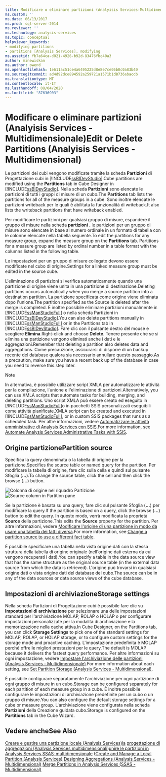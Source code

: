 ```yaml
---
title: Modificare o eliminare partizioni (Analyisis Services-Multidimensional) | Microsoft Docs
ms.custom: ''
ms.date: 06/13/2017
ms.prod: sql-server-2014
ms.reviewer: ''
ms.technology: analysis-services
ms.topic: conceptual
helpviewer_keywords:
- modifying partitions
- partitions [Analysis Services], modifying
ms.assetid: fb7a64ca-d021-4926-b92d-83476fbc40a3
author: minewiskan
ms.author: owend
ms.openlocfilehash: 1e611ac51ce4a6495225d8e8e7ce05b0c0a83b40
ms.sourcegitcommit: ad4d92dce894592a259721a1571b1d8736abacdb
ms.translationtype: MT
ms.contentlocale: it-IT
ms.lasthandoff: 08/04/2020
ms.locfileid: "87636903"
---
```

# <a name="edit-or-delete-partitions-analyisis-services---multidimensional"></a><span data-ttu-id="77496-102">Modificare o eliminare partizioni (Analyisis Services - Multidimensionale)</span><span class="sxs-lookup"><span data-stu-id="77496-102">Edit or Delete Partitions (Analyisis Services - Multidimensional)</span></span>
  <span data-ttu-id="77496-103">Le partizioni dei cubi vengono modificate tramite la scheda **Partizioni** di Progettazione cubi in [!INCLUDE[ssBIDevStudio](../../../includes/ssbidevstudio-md.md)].</span><span class="sxs-lookup"><span data-stu-id="77496-103">Cube partitions are modified using the **Partitions** tab in Cube Designer in [!INCLUDE[ssBIDevStudio](../../../includes/ssbidevstudio-md.md)].</span></span> <span data-ttu-id="77496-104">Nella scheda **Partizioni** sono elencate le partizioni di tutti i gruppi di misure di un cubo.</span><span class="sxs-lookup"><span data-stu-id="77496-104">The **Partitions** tab lists the partitions for all of the measure groups in a cube.</span></span> <span data-ttu-id="77496-105">Sono inoltre elencate le partizioni writeback per le quali è abilitata la funzionalità di writeback.</span><span class="sxs-lookup"><span data-stu-id="77496-105">It also lists the writeback partitions that have writeback enabled.</span></span>

 <span data-ttu-id="77496-106">Per modificare le partizioni per qualsiasi gruppo di misure, espandere il gruppo di misure nella scheda **partizioni** . le partizioni per un gruppo di misure sono elencate in base al numero ordinale in un formato di tabella con le colonne elencate nella tabella seguente.</span><span class="sxs-lookup"><span data-stu-id="77496-106">To edit the partitions for any measure group, expand the measure group on the **Partitions** tab. Partitions for a measure group are listed by ordinal number in a table format with the columns listed in the following table.</span></span>

 <span data-ttu-id="77496-107">Le impostazioni per un gruppo di misure collegato devono essere modificate nel cubo di origine.</span><span class="sxs-lookup"><span data-stu-id="77496-107">Settings for a linked measure group must be edited in the source cube.</span></span>

 <span data-ttu-id="77496-108">L'eliminazione di partizioni si verifica automaticamente quando una partizione di origine viene unita in una partizione di destinazione.</span><span class="sxs-lookup"><span data-stu-id="77496-108">Deleting partitions occurs automatically when you merge a source partition into a destination partition.</span></span> <span data-ttu-id="77496-109">La partizione specificata come origine viene eliminata dopo l'unione.</span><span class="sxs-lookup"><span data-stu-id="77496-109">The partition specified as the Source is deleted after the merge is completed.</span></span> <span data-ttu-id="77496-110">È inoltre possibile eliminare partizioni manualmente in [!INCLUDE[ssManStudioFull](../../../includes/ssmanstudiofull-md.md)] o nella scheda Partizioni in [!INCLUDE[ssBIDevStudio](../../../includes/ssbidevstudio-md.md)].</span><span class="sxs-lookup"><span data-stu-id="77496-110">You can also delete partitions manually in [!INCLUDE[ssManStudioFull](../../../includes/ssmanstudiofull-md.md)] or in the Partitions tab in [!INCLUDE[ssBIDevStudio](../../../includes/ssbidevstudio-md.md)].</span></span> <span data-ttu-id="77496-111">Fare clic con il pulsante destro del mouse e scegliere **Elimina**.</span><span class="sxs-lookup"><span data-stu-id="77496-111">Right-click and choose **Delete**.</span></span> <span data-ttu-id="77496-112">Tenere presente che se si elimina una partizione vengono eliminati anche i dati e le aggregazioni.</span><span class="sxs-lookup"><span data-stu-id="77496-112">Remember that deleting a partition also deletes data and aggregations.</span></span> <span data-ttu-id="77496-113">Come precauzione, assicurarsi di disporre di un backup recente del database qualora sia necessario annullare questo passaggio.</span><span class="sxs-lookup"><span data-stu-id="77496-113">As a precaution, make sure you have a recent back up of the database in case you need to reverse this step later.</span></span>

> [!NOTE]
>  <span data-ttu-id="77496-114">In alternativa, è possibile utilizzare script XMLA per automatizzare le attività per la compilazione, l'unione e l'eliminazione di partizioni.</span><span class="sxs-lookup"><span data-stu-id="77496-114">Alternatively, you can use XMLA scripts that automate tasks for building, merging, and deleting partitions.</span></span> <span data-ttu-id="77496-115">Uno script XMLA può essere creato ed eseguito in [!INCLUDE[ssManStudioFull](../../../includes/ssmanstudiofull-md.md)]o in pacchetti SSIS personalizzati eseguibili come attività pianificate.</span><span class="sxs-lookup"><span data-stu-id="77496-115">XMLA script can be created and executed in [!INCLUDE[ssManStudioFull](../../../includes/ssmanstudiofull-md.md)], or in custom SSIS packages that runs as a scheduled task.</span></span> <span data-ttu-id="77496-116">Per altre informazioni, vedere [Automatizzare le attività amministrative di Analysis Services con SSIS](../instances/automate-analysis-services-administrative-tasks-with-ssis.md).</span><span class="sxs-lookup"><span data-stu-id="77496-116">For more information, see [Automate Analysis Services Administrative Tasks with SSIS](../instances/automate-analysis-services-administrative-tasks-with-ssis.md).</span></span>

## <a name="partition-source"></a><span data-ttu-id="77496-117">Origine partizione</span><span class="sxs-lookup"><span data-stu-id="77496-117">Partition source</span></span>
 <span data-ttu-id="77496-118">Specifica la query denominata o la tabella di origine per la partizione.</span><span class="sxs-lookup"><span data-stu-id="77496-118">Specifies the source table or named query for the partition.</span></span> <span data-ttu-id="77496-119">Per modificare la tabella di origine, fare clic sulla cella e quindi sul pulsante Sfoglia (**...**).</span><span class="sxs-lookup"><span data-stu-id="77496-119">To change the source table, click the cell and then click the browse (**...**) button.</span></span>

 <span data-ttu-id="77496-120">![Colonna di origine nel riquadro Partizione](../media/ssas-partitionsource.png "Colonna di origine nel riquadro Partizione")</span><span class="sxs-lookup"><span data-stu-id="77496-120">![Source column in Partition pane](../media/ssas-partitionsource.png "Source column in Partition pane")</span></span>

 <span data-ttu-id="77496-121">Se la partizione è basata su una query, fare clic sul pulsante Sfoglia (**...**) per modificare la query.</span><span class="sxs-lookup"><span data-stu-id="77496-121">If the partition is based on a query, click the browse (**...**) button to edit the query.</span></span> <span data-ttu-id="77496-122">In questo modo, verrà modificata la proprietà **Source** della partizione.</span><span class="sxs-lookup"><span data-stu-id="77496-122">This edits the **Source** property for the partition.</span></span> <span data-ttu-id="77496-123">Per altre informazioni, vedere [Modificare l'origine di una partizione in modo da usare una tabella dei fatti diversa](change-a-partition-source-to-use-a-different-fact-table.md).</span><span class="sxs-lookup"><span data-stu-id="77496-123">For more information, see [Change a partition source to use a different fact table](change-a-partition-source-to-use-a-different-fact-table.md).</span></span>

 <span data-ttu-id="77496-124">È possibile specificare una tabella nella vista origine dati con la stessa struttura della tabella di origine originale (nell'origine dati esterna da cui vengono recuperati i dati).</span><span class="sxs-lookup"><span data-stu-id="77496-124">You can specify a table in the data source view that has the same structure as the original source table (in the external data source from which the data is retrieved).</span></span> <span data-ttu-id="77496-125">L'origine può trovarsi in qualsiasi origine dati o vista origine dati del database del cubo.</span><span class="sxs-lookup"><span data-stu-id="77496-125">The source can be in any of the data sources or data source views of the cube database.</span></span>

## <a name="storage-settings"></a><span data-ttu-id="77496-126">Impostazioni di archiviazione</span><span class="sxs-lookup"><span data-stu-id="77496-126">Storage settings</span></span>
 <span data-ttu-id="77496-127">Nella scheda Partizioni di Progettazione cubi è possibile fare clic su **Impostazioni di archiviazione** per selezionare una delle impostazioni standard per l'archiviazione MOLAP, ROLAP o HOLAP o per configurare impostazioni personalizzate per la modalità di archiviazione e la memorizzazione nella cache attiva.</span><span class="sxs-lookup"><span data-stu-id="77496-127">In Cube Designer, on the Partitions tab, you can click **Storage Settings** to pick one of the standard settings for MOLAP, ROLAP, or HOLAP storage, or to configure custom settings for the storage mode and proactive caching.</span></span> <span data-ttu-id="77496-128">L'impostazione predefinita è MOLAP perché offre le migliori prestazioni per le query.</span><span class="sxs-lookup"><span data-stu-id="77496-128">The default is MOLAP because it delivers the fastest query performance.</span></span> <span data-ttu-id="77496-129">Per altre informazioni su ogni impostazione, vedere [Impostare l'archiviazione delle partizioni &#40;Analysis Services - Multidimensionale&#41;](set-partition-storage-analysis-services-multidimensional.md).</span><span class="sxs-lookup"><span data-stu-id="77496-129">For more information about each setting, see [Set Partition Storage &#40;Analysis Services - Multidimensional&#41;](set-partition-storage-analysis-services-multidimensional.md).</span></span>

 <span data-ttu-id="77496-130">È possibile configurare separatamente l'archiviazione per ogni partizione di ogni gruppo di misure in un cubo.</span><span class="sxs-lookup"><span data-stu-id="77496-130">Storage can be configured separately for each partition of each measure group in a cube.</span></span> <span data-ttu-id="77496-131">È inoltre possibile configurare le impostazioni di archiviazione predefinite per un cubo o un gruppo di misure.</span><span class="sxs-lookup"><span data-stu-id="77496-131">You can also configure the default storage settings for a cube or measure group.</span></span> <span data-ttu-id="77496-132">L'archiviazione viene configurata nella scheda **Partizioni** della Creazione guidata cubo.</span><span class="sxs-lookup"><span data-stu-id="77496-132">Storage is configured on the **Partitions** tab in the Cube Wizard.</span></span>

## <a name="see-also"></a><span data-ttu-id="77496-133">Vedere anche</span><span class="sxs-lookup"><span data-stu-id="77496-133">See Also</span></span>
 <span data-ttu-id="77496-134">[Creare e gestire una partizione locale &#40;Analysis Services&#41;la](create-and-manage-a-local-partition-analysis-services.md) [progettazione di aggregazioni &#40;Analysis Services multidimensionali](designing-aggregations-analysis-services-multidimensional.md)&#41;[unire le partizioni in Analysis Services SSAS-multidimensionale](merge-partitions-in-analysis-services-ssas-multidimensional.md) &#40;</span><span class="sxs-lookup"><span data-stu-id="77496-134">[Create and Manage a Local Partition &#40;Analysis Services&#41;](create-and-manage-a-local-partition-analysis-services.md) [Designing Aggregations &#40;Analysis Services - Multidimensional&#41;](designing-aggregations-analysis-services-multidimensional.md) [Merge Partitions in Analysis Services &#40;SSAS - Multidimensional&#41;](merge-partitions-in-analysis-services-ssas-multidimensional.md)</span></span>


